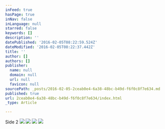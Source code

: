 ```yaml
---
inFeed: true
hasPage: true
inNav: false
inLanguage: null
starred: false
keywords: []
description: ''
datePublished: '2016-02-05T08:22:59.524Z'
dateModified: '2016-02-05T08:22:37.442Z'
title: ''
author: []
authors: []
publisher:
  name: null
  domain: null
  url: null
  favicon: null
sourcePath: _posts/2016-02-05-2ceab0e4-6a38-48bc-b49d-f6f0c8f7e634.md
published: true
url: 2ceab0e4-6a38-48bc-b49d-f6f0c8f7e634/index.html
_type: Article

---
```

Side 2
![](https://the-grid-user-content.s3-us-west-2.amazonaws.com/e365da35-2f19-404c-8833-cbae6f43eb2d.JPG)
![](https://the-grid-user-content.s3-us-west-2.amazonaws.com/e8863476-25fc-4729-9c5f-b52aa3e0ec57.JPG)
![](https://the-grid-user-content.s3-us-west-2.amazonaws.com/34aa3bd2-4ea7-4808-bdad-bb90803618a9.JPG)
![](https://the-grid-user-content.s3-us-west-2.amazonaws.com/5d60961e-a20d-419e-99f3-eb01b2b0b18b.JPG)